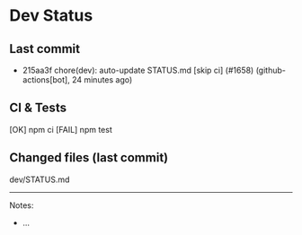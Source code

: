 # Dev Status

## Last commit
- 215aa3f chore(dev): auto-update STATUS.md [skip ci] (#1658) (github-actions[bot], 24 minutes ago)
## CI & Tests
[OK] npm ci
[FAIL] npm test

## Changed files (last commit)
dev/STATUS.md

---
Notes:
- ...
